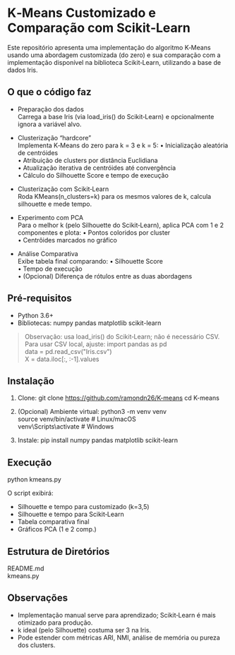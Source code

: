 # K‑Means Customizado e Comparação com Scikit‑Learn

Este repositório apresenta uma implementação do algoritmo K‑Means usando uma abordagem customizada (do zero) e sua comparação com a implementação disponível na biblioteca Scikit‑Learn, utilizando a base de dados Iris.

## O que o código faz

- Preparação dos dados  
  Carrega a base Iris (via load_iris() do Scikit‑Learn) e opcionalmente ignora a variável alvo.

- Clusterização “hardcore”  
  Implementa K‑Means do zero para k = 3 e k = 5:
    • Inicialização aleatória de centróides  
    • Atribuição de clusters por distância Euclidiana  
    • Atualização iterativa de centróides até convergência  
    • Cálculo do Silhouette Score e tempo de execução

- Clusterização com Scikit‑Learn  
  Roda KMeans(n_clusters=k) para os mesmos valores de k, calcula silhouette e mede tempo.

- Experimento com PCA  
  Para o melhor k (pelo Silhouette do Scikit‑Learn), aplica PCA com 1 e 2 componentes e plota:
    • Pontos coloridos por cluster  
    • Centrôides marcados no gráfico

- Análise Comparativa  
  Exibe tabela final comparando:
    • Silhouette Score  
    • Tempo de execução  
    • (Opcional) Diferença de rótulos entre as duas abordagens

## Pré‑requisitos

- Python 3.6+  
- Bibliotecas:
  numpy
  pandas
  matplotlib
  scikit-learn

> Observação: usa load_iris() do Scikit‑Learn; não é necessário CSV.  
> Para usar CSV local, ajuste:
> import pandas as pd  
> data = pd.read_csv("Iris.csv")  
> X = data.iloc[:, :-1].values

## Instalação

1. Clone:
   git clone https://github.com/ramondn26/K-means 
   cd K-means

2. (Opcional) Ambiente virtual:
   python3 -m venv venv  
   source venv/bin/activate  # Linux/macOS  
   venv\Scripts\activate     # Windows

3. Instale:
   pip install numpy pandas matplotlib scikit-learn

## Execução

python kmeans.py

O script exibirá:
- Silhouette e tempo para customizado (k=3,5)  
- Silhouette e tempo para Scikit‑Learn  
- Tabela comparativa final  
- Gráficos PCA (1 e 2 comp.)

## Estrutura de Diretórios

README.md  
kmeans.py

## Observações

- Implementação manual serve para aprendizado; Scikit‑Learn é mais otimizado para produção.  
- k ideal (pelo Silhouette) costuma ser 3 na Iris.  
- Pode estender com métricas ARI, NMI, análise de memória ou pureza dos clusters.
